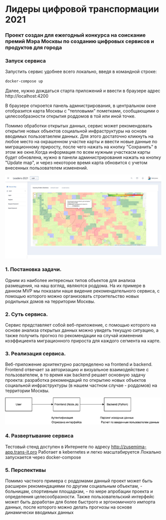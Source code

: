 # Лидеры цифровой транспормации 2021
### Проект создан для ежегодный конкурса на соискание премий Мэра Москвы по созданию цифровых сервисов и продуктов для города

### Запуск сервиса

Запустить сервис удобнее всего локально, введя в командной строке: 

```bash
docker-compose up
```
Далее, нужно дождаться старта приложений и ввести в браузере адрес http://localhost:4200

В браузере откроется панель адмнистрирования, в центральном окне отобразится карта Москвы с "тепловыми" пометками, сообщающими о целесообразности открытия роддомов в той или иной точке. 

Помимо обработки открытых данных, сервис может рекомендовать открытие новых объектов социальной инфраструктуры на основе вводимых пользовтаелем данных. Для этого достаточно кликнуть на любое место на окрашенном участке карты и ввести новые данные по миграционному приросту, после чего нажать на кнопку "Сохранить" в этом же окне.Когда информация по всем нужным участкасм карты будет обновлена, нужно в панели администрирования нажать на кнопку "Update map", и через некоторое время карта обновится с учетом внесенных пользователем изменений.

![alt text](img.png "Web UI")

### 1. Постановка задачи. 

Одним из наиболее интересных типов объектов для анализа размещения, на наш взгляд, являются роддома. На их примере в данном MVP мы показали наше видение рекомендательного сервиса, с помощью которого можно организовать строительство новых родильных домов на территории Москвы.

### 2. Суть сервиса.

Сервис представляет собой веб-приложение, с помощью которого на основе анализа открытых данных можно увидеть текущую ситуацию, а также получить прогноз по рекомендации на случай изменения коэффициента миграционного прироста для каждого сегмента на карте. 

### 3.  Реализация сервиса. 

Веб-приложение архитектурно распределено на frontend и backend. Frontend отвечает за авторизацию и визуальное взаимодействие с пользователем, в то время как backend решает основную задачу проекта: разработка рекомендаций по открытию новых объектов социальной инфраструктуры (в нашем частном случае - роддомов) на территории Москвы.

![alt text](project-scheme.png "Project scheme")

### 4. Развертывание сервиса

Тестовый стенд доступен в Интернете по адресу http://zusemima-app.trans-it.pro 
Работает в kebernetes и легко масштабируется
Локально запускается через docker-compose

### 5. Перспективы 

Помимо частного примера с роддомами данный проект может быть расширен рекомендациями по другим социальным объектам, - больницам, спортивным площадкам, - по мере апробации проекта и определения целесообразности. Также пользовательский интерфейс может быть доработан для более быстрого и эргономичного импорта данных, после которого можно делать прогнозы на основе динамически вводимых данных

